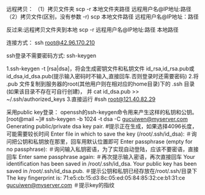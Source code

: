 远程拷贝：
（1）拷贝文件夹
scp -r 本地文件夹路径  远程用户名@IP地址:路径
（2）拷贝文件(区别，没有参数 -r)
scp 本地文件路径 远程用户名@IP地址：路径

反过来:远程拷贝文件夹到本地
scp -r 远程用户名@IP地址:路径 本地路径

连接方式：
ssh root@42.96.170.210

ssh登录不需要密码方式:
ssh-keygen

1.ssh-keygen -t [rsa|dsa]，将会生成密钥文件和私钥文件 id_rsa,id_rsa.pub或id_dsa,id_dsa.pub(提示输入密码时不输入,直接回车.否则登录时还需要密码)
2.将 .pub 文件复制到服务器的root(其他用户则在相对应的home目录)下的 .ssh 目录(如果该目录不存在可自行创建)， 
并 cat id_dsa.pub >> ~/.ssh/authorized_keys
3.直接运行 #ssh root@121.40.82.29


采用public key登录：
openssh的ssh-keygen命令用来产生这样的私钥和公钥。
[root@mail ~]# ssh-keygen -b 1024 -t dsa -C gucuiwen@myserver.com
Generating public/private dsa key pair.
#提示正在生成，如果选择4096长度，可能需要较长时间
Enter file in which to save the key (/root/.ssh/id_dsa): 
＃询问把公钥和私钥放在那里，回车用默认位置即可
Enter passphrase (empty for no passphrase): 
＃询问输入私钥密语，为了实现自动登陆，应该不要密语，直接回车
Enter same passphrase again: 
＃再次提示输入密语，再次直接回车
Your identification has been saved in /root/.ssh/id_dsa.
Your public key has been saved in /root/.ssh/id_dsa.pub.
＃提示公钥和私钥已经存放在/root/.ssh/目录下
The key fingerprint is:
71:e5:cb:15:d3:8c:05:ed:05:84:85:32:ce:b1:31:ce gucuiwen@myserver.com
＃提示key的指纹
